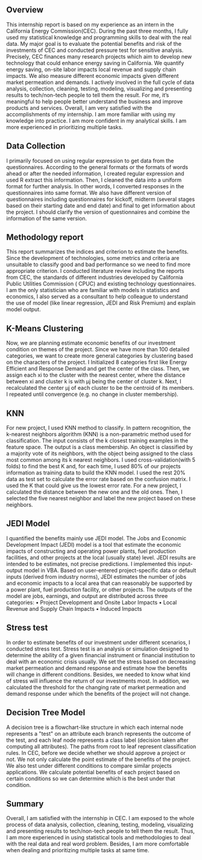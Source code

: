 
## Overview
This internship report is based on my experience as an intern in the California Energy Commission(CEC). During the past three months, I fully used my statistical knowledge and programming skills to deal with the real data. My major goal is to evaluate the potential benefits and risk of the investments of CEC and conducted pressure test for sensitive analysis. Precisely, CEC finances many research projects which aim to develop new technology that could enhance energy saving in California. We quantify energy saving, on-site labor impacts local revenue and supply chain impacts. We also measure different economic impacts given different market permeation and demands. I actively involved in the full cycle of data analysis, collection, cleaning, testing, modeling, visualizing and presenting results to tech/non-tech people to tell them the result. For me, it’s meaningful to help people better understand the business and improve products and services. Overall, I am very satisfied with the accomplishments of my internship. I am more familiar with using my knowledge into practice. I am more confident in my analytical skills. I am more experienced in prioritizing multiple tasks.

## Data Collection 
I primarily focused on using regular expression to get data from the questionnaires. According to the general formats or the formats of words ahead or after the needed information, I created regular expression and used R extract this information. Then, I cleaned the data into a uniform format for further analysis. In other words, I converted responses in the questionnaires into same format. 
We also have different version of questionnaires including questionnaires for kickoff, midterm (several stages based on their starting date and end date) and final to get information about the project. I should clarify the version of questionnaires and combine the information of the same version. 

## Methodology report
This report summarizes the indices and criterion to estimate the benefits. Since the development of technologies, some metrics and criteria are unsuitable to classify good and bad performance so we need to find more appropriate criterion. I conducted literature review including the reports from CEC, the standards of different industries developed by California Public Utilities Commission ( CPUC) and existing technology questionnaires. I am the only statistician who are familiar with models in statistics and economics, I also served as a consultant to help colleague to understand the use of model (like linear regression, JEDI and Risk Premium) and explain model output. 

## K-Means Clustering
Now, we are planning estimate economic benefits of our investment condition on themes of the project. Since we have more than 100 detailed categories, we want to create more general categories by clustering based on the characters of the project.
I Initialized 8 categories first like Energy Efficient and Response Demand and get the center of the class. Then, we assign each xi to the cluster with the nearest center, where the distance between xi and cluster k is  with μj being the center of cluster k. Next, I recalculated the center μj of each cluster to be the centroid of its members. I repeated until convergence (e.g. no change in cluster membership).  

## KNN
For new project, I used KNN method to classify. In pattern recognition, the k-nearest neighbors algorithm (KNN) is a non-parametric method used for classification. The input consists of the k closest training examples in the feature space. The output is a class membership. An object is classified by a majority vote of its neighbors, with the object being assigned to the class most common among its k nearest neighbors.
I used cross-validation(with 5 folds) to find the best K and,  for each time, I used 80% of our projects information as training data to build the KNN model. I used the rest 20% data as test set to calculate the error rate based on the confusion matrix. I used the K that could give us the lowest error rate. For a new project, I calculated the distance between the new one and the old ones. Then, I selected the five nearest neighbor and label the new project based on these neighbors. 

## JEDI Model
I quantified the benefits mainly use JEDI model. The Jobs and Economic Development Impact (JEDI) model is a tool that estimate the economic impacts of constructing and operating power plants, fuel production facilities, and other projects at the local (usually state) level. JEDI results are intended to be estimates, not precise predictions.
I implemented this input-output model in VBA. Based on user-entered project-specific data or default inputs (derived from industry norms), JEDI estimates the number of jobs and economic impacts to a local area that can reasonably be supported by a power plant, fuel production facility, or other projects. The outputs of the model are jobs, earnings, and output are distributed across three categories:
•	Project Development and Onsite Labor Impacts
•	Local Revenue and Supply Chain Impacts
•	Induced Impacts

## Stress test
In order to estimate benefits of our investment under different scenarios, I conducted stress test. Stress test is an analysis or simulation designed to determine the ability of a given financial instrument or financial institution to deal with an economic crisis usually.  We set the stress based on decreasing market permeation and demand response and estimate how the benefits will change in different conditions. Besides, we needed to know what kind of stress will influence the return of our investments most. In addition, we calculated the threshold for the changing rate of market permeation and demand response under which the benefits of the project will not change.

## Decision Tree Model
A decision tree is a flowchart-like structure in which each internal node represents a "test" on an attribute each branch represents the outcome of the test, and each leaf node represents a class label (decision taken after computing all attributes). The paths from root to leaf represent classification rules.
In CEC, before we decide whether we should approve a project or not. We not only calculate the point estimate of the benefits of the project. We also test under different conditions to compare similar projects applications. We calculate potential benefits of each project based on certain conditions so we can determine which is the best under that condition. 

## Summary
Overall, I am satisfied with the internship in CEC. I am exposed to the whole process of data analysis, collection, cleaning, testing, modeling, visualizing and presenting results to tech/non-tech people to tell them the result. Thus, I am more experienced in using statistical tools and methodologies to deal with the real data and real word problem. Besides, I am more comfortable when dealing and prioritizing multiple tasks at same time. 



